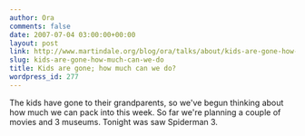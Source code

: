 ```yaml
---
author: Ora
comments: false
date: 2007-07-04 03:00:00+00:00
layout: post
link: http://www.martindale.org/blog/ora/talks/about/kids-are-gone-how-much-can-we-do
slug: kids-are-gone-how-much-can-we-do
title: Kids are gone; how much can we do?
wordpress_id: 277
---
```


The kids have gone to their grandparents, so we've begun thinking about how much we can pack into this week. So far we're planning a couple of movies and 3 museums. Tonight was saw Spiderman 3.
